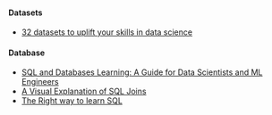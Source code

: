 
#### Datasets
- [32 datasets to uplift your skills in data science](https://datasciencedojo.com/blog/datasets-data-science-skills/)

#### Database
- [SQL and Databases Learning: A Guide for Data Scientists and ML Engineers](https://towardsdatascience.com/sql-and-databases-learning-a-guide-for-data-scientists-and-ml-engineers-a73875b0d6f2)
- [A Visual Explanation of SQL Joins](https://towardsdatascience.com/visual-sql-joins-4e3899d9d46c)
- [The Right way to learn SQL](https://medium.com/@parvezshah.shaik/the-right-way-to-learn-sql-ea41db68af91)


